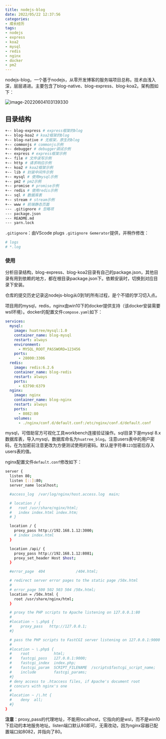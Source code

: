 ```yaml
---
title: nodejs-blog
date: 2022/05/22 12:37:56
categories:
- 成长经历
tags:
- nodejs
- express
- koa2
- mysql
- redis
- nginx
- docker
- pm2
---
```


nodejs-blog，一个基于nodejs，从零开发博客的服务端项目总称。技术由浅入深，层层递进。主要包含了blog-native、blog-express、blog-koa2。架构图如下：

![image-20220604103139330](https://huatree.top/image-20220604103139330.png)

## 目录结构

```sh
+-- blog-express # express框架的blog
+-- blog-koa2 # koa2框架的blog
+-- blog-native # 无框架，原生的blog
+-- commonjs # commonjs示例
+-- debugger # debugger调试示例
+-- express # express框架示例
+-- file # 文件读写示例
+-- http # 请求响应示例
+-- koa2 # koa2框架示例
+-- lib # 封装中间件示例
+-- mysql # 使用mysql示例
+-- pm2 # pm2示例
+-- promise # promise示例
+-- redis # 使用redis示例
+-- sql # 数据库表
+-- stream # stream示例
+-- www # 前端静态页面
--- .gitignore # 忽略项
--- package.json
--- README.md
--- yarn.lock
```

`.gitignore`：由VScode plugs `.gitignore Gemerator`提供，并稍作修改：

```sh
# logs
# *.log
```

### 使用

分析目录结构，blog-express、blog-koa2目录有自己的package.json，其他目录有用到依赖的地方，都在根目录package.json下。依赖安装时，切换到对应目录下安装。

仓库的提交历史记录这nodejs-blog从0到1的所有过程，是个不错的学习切入点。

项目用的mysql，redis，nginx由win10下的docker提供支持（该docker安装需要wsl环境）。docker的配置文件`compose.yaml`如下：

```yaml
services:
  mysql:
    image: huatree/mysql:1.0
    container_name: blog-mysql
    restart: always
    environment:
      - MYSQL_ROOT_PASSWORD=123456
    ports:
      - 28000:3306
  redis:
    image: redis:6.2.6
    container_name: blog-redis
    restart: always
    ports:
      - 63790:6379
  nginx:
    image: nginx
    container_name: blog-nginx
    restart: always
    ports:
      - 8082:80
    volumes:
      - ./nginx/conf.d/default.conf:/etc/nginx/conf.d/default.conf

```

mysql，可借助官方可视化工具workbench连接验证操作。sql目录下是mysql 8.x数据库表，导入mysql，数据库命名为`huatree_blog`。注意users表中的用户密码，在为加密前注意更改为方便测试使用的密码。默认是字符串`123`加密后存入users表的值。

nginx配置文件`default.conf`修改如下：

```sh
server {
  listen 80;
  listen [::]:80;
  server_name localhost;

  #access_log  /var/log/nginx/host.access.log  main;

  # location / {
  #   root /usr/share/nginx/html;
  #   index index.html index.htm;
  # }

  location / {
    proxy_pass http://192.168.1.12:3000;
    # index index.html
  }

  location /api/ {
    proxy_pass http://192.168.1.12:8081;
    proxy_set_header Host $host;
  }

  #error_page  404              /404.html;

  # redirect server error pages to the static page /50x.html
  #
  # error_page 500 502 503 504 /50x.html;
  location = /50x.html {
    root /usr/share/nginx/html;
  }

  # proxy the PHP scripts to Apache listening on 127.0.0.1:80
  #
  #location ~ \.php$ {
  #    proxy_pass   http://127.0.0.1;
  #}

  # pass the PHP scripts to FastCGI server listening on 127.0.0.1:9000
  #
  #location ~ \.php$ {
  #    root           html;
  #    fastcgi_pass   127.0.0.1:9000;
  #    fastcgi_index  index.php;
  #    fastcgi_param  SCRIPT_FILENAME  /scripts$fastcgi_script_name;
  #    include        fastcgi_params;
  #}
  # deny access to .htaccess files, if Apache's document root
  # concurs with nginx's one
  #
  #location ~ /\.ht {
  #    deny  all;
  #}
}
```

**注意**：proxy_pass的代理地址，不能用localhost，它指向的是wsl，而不是win10下启动的本地服务地址。listen端口默认80即可，无需改动，因为nginx容器已配置端口如8082，并指向了80。







